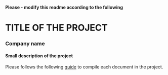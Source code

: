 **Please - modify this readme according to the following**

# TITLE OF THE PROJECT
### Company name
#### Small description of the project


Please follows the following
[guide](https://guides.github.com/features/mastering-markdown/) to
compile each document in the project.
